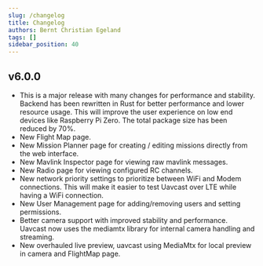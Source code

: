 ```yaml
---
slug: /changelog
title: Changelog
authors: Bernt Christian Egeland
tags: []
sidebar_position: 40
---
```

## v6.0.0
- This is a major release with many changes for performance and stability.
  Backend has been rewritten in Rust for better performance and lower resource usage. This will improve the user experience on low end devices like Raspberry Pi Zero. The total package size has been reduced by 70%.
- New Flight Map page.
- New Mission Planner page for creating / editing missions directly from the web interface.
- New Mavlink Inspector page for viewing raw mavlink messages.
- New Radio page for viewing configured RC channels.
- New network priority settings to prioritize between WiFi and Modem connections. This will make it easier to test Uavcast over LTE while having a WiFi
connection.
- New User Management page for adding/removing users and setting permissions.
- Better camera support with improved stability and performance. Uavcast now uses the mediamtx library for internal camera handling and streaming.
- New overhauled live preview, uavcast using MediaMtx for local preview in camera and FlightMap page.


